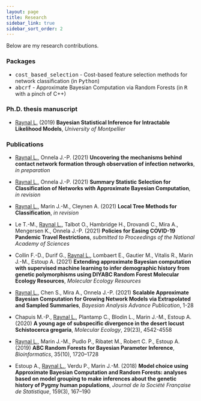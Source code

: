 ```yaml
---
layout: page
title: Research
sidebar_link: true
sidebar_sort_order: 2
---
```


Below are my research contributions.

### Packages
* <tt>cost_based_selection</tt> - Cost-based feature selection methods for network classification (in <tt>Python</tt>)
* <tt>abcrf</tt> - Approximate Bayesian Computation via Random Forests (in <tt>R</tt> with a pinch of C++)

### Ph.D. thesis manuscript
* <ins>Raynal L.</ins>
(2019)
**Bayesian Statistical Inference for Intractable Likelihood Models**,
*University of Montpellier*

### Publications
* <ins>Raynal L.</ins>, Onnela J.-P. 
(2021)
**Uncovering the mechanisms behind contact network formation through observation of infection networks**,
*in preparation*

* <ins>Raynal L.</ins>, Onnela J.-P. 
(2021)
**Summary Statistic Selection for Classification of Networks with Approximate Bayesian Computation**,
*in revision*

* <ins>Raynal L.</ins>, Marin J.-M., Cleynen A.
(2021)
**Local Tree Methods for Classification**,
*in revision*

* Le T.-M., <ins>Raynal L.</ins>, Talbot O., Hambridge H., Drovandi C., Mira A., Mengersen K., Onnela J.-P.
(2021)
**Policies for Easing COVID-19 Pandemic Travel Restrictions**,
*submitted to Proceedings of the National Academy of Sciences*

* Collin F.-D., Durif G., <ins>Raynal L.</ins>, Lombaert E., Gautier M., Vitalis R., Marin J.-M., Estoup A. 
(2021)
**Extending approximate Bayesian computation with supervised machine learning to infer demographic history from genetic polymorphisms using DIYABC Random Forest Molecular Ecology Resources**,
*Molecular Ecology Resources*

* <ins>Raynal L.</ins>, Chen S., Mira A., Onnela J.-P. 
(2021)
**Scalable Approximate Bayesian Computation for Growing Network Models via Extrapolated and Sampled Summaries**,
*Bayesian Analysis Advance Publication*,
1-28

* Chapuis M.-P., <ins>Raynal L.</ins>, Plantamp C., Blodin L., Marin J.-M., Estoup A.
(2020)
**A young age of subspecific divergence in the desert locust Schistocerca gregaria**,
*Molecular Ecology*, 29(23), 4542-4558

* <ins>Raynal L.</ins>, Marin J.-M., Pudlo P., Ribatet M., Robert C. P., Estoup A. 
(2019)
**ABC Random Forests for Bayesian Parameter Inference**, 
*Bioinformatics*, 
35(10), 1720–1728

* Estoup A., <ins>Raynal L.</ins>, Verdu P., Marin J.-M. 
(2018)
**Model choice using Approximate Bayesian Computation and Random Forests: analyses based on model grouping to make inferences about the genetic history of Pygmy human populations**,
*Journal de la Société Française de Statistique*,
159(3), 167–190